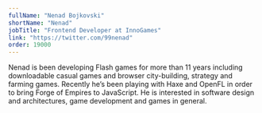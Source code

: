 ```yaml
---
fullName: "Nenad Bojkovski"
shortName: "Nenad"
jobTitle: "Frontend Developer at InnoGames"
link: "https://twitter.com/99nenad"
order: 19000
---
```


Nenad is been developing Flash games for more than 11 years including downloadable casual games and browser city-building, strategy and farming games. Recently he’s been playing with Haxe and OpenFL in order to bring Forge of Empires to JavaScript. He is interested in software design and architectures, game development and games in general.